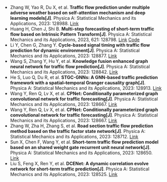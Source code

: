 * Zhang W, Yao R, Du X, et al. <b>Traffic flow prediction under multiple adverse weather based on self-attention mechanism and deep learning models[J]</b>. Physica A: Statistical Mechanics and its Applications, 2023: 128988. [Link](https://www.sciencedirect.com/science/article/pii/S0378437123005435)
* Huang H, Chen J, Shi B. <b>Multi-step forecasting of short-term traffic flow based on Intrinsic Pattern Transform[J]</b>. Physica A: Statistical Mechanics and its Applications, 2023, 621: 128798. [Link](https://www.sciencedirect.com/science/article/pii/S0378437123003539) [Code](https://github.com/RaganrokV/Intrinsic-Mode-Transform)
* Li Y, Chen G, Zhang Y. <b>Cycle-based signal timing with traffic flow prediction for dynamic environment[J]</b>. Physica A: Statistical Mechanics and its Applications, 2023: 128877. [Link](https://www.sciencedirect.com/science/article/pii/S0378437123004326)
* Wang S, Zhang Y, Hu Y, et al. <b>Knowledge fusion enhanced graph neural network for traffic flow prediction[J]</b>. Physica A: Statistical Mechanics and its Applications, 2023: 128842. [Link](https://www.sciencedirect.com/science/article/pii/S0378437123003977)
* He S, Luo Q, Du R, et al. <b>STGC-GNNs: A GNN-based traffic prediction framework with a spatial–temporal Granger causality graph[J]</b>. Physica A: Statistical Mechanics and its Applications, 2023: 128913. [Link](https://www.sciencedirect.com/science/article/pii/S0378437123004685)
* Wang Y, Ren Q, Lv X, et al. <b>CPNet: Conditionally parameterized graph convolutional network for traffic forecasting[J]</b>. Physica A: Statistical Mechanics and its Applications, 2023: 128667. [Link](https://www.sciencedirect.com/science/article/pii/S0378437123002224)
* Wang Y, Ren Q, Lv X, et al. <b>CPNet: Conditionally parameterized graph convolutional network for traffic forecasting[J]</b>. Physica A: Statistical Mechanics and its Applications, 2023: 128667. [Link](https://www.sciencedirect.com/science/article/pii/S0378437123002224)
* Zhang W, Zha H, Zhang S, et al. <b>Road section traffic flow prediction method based on the traffic factor state network[J]</b>. Physica A: Statistical Mechanics and its Applications, 2023: 128712. [Link](https://www.sciencedirect.com/science/article/pii/S0378437123002674)
* Sun X, Chen F, Wang Y, et al. <b>Short-term traffic flow prediction model based on an shared weight gate recurrent unit neural network[J]</b>. Physica A: Statistical Mechanics and its Applications, 2023: 128650. [Link](https://www.sciencedirect.com/science/article/pii/S0378437123002054)
* Liu S, Feng X, Ren Y, et al. <b>DCENet: A dynamic correlation evolve network for short-term traffic prediction[J]</b>. Physica A: Statistical Mechanics and its Applications, 2023: 128525. [Link](https://www.sciencedirect.com/science/article/pii/S0378437123000808)
